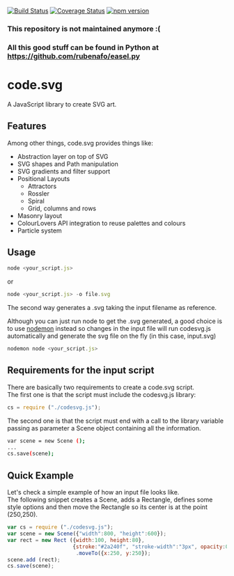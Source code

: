 [![Build Status](https://travis-ci.org/rubenafo/code.svg.svg?branch=master)](https://travis-ci.org/rubenafo/code.svg)
[![Coverage Status](https://coveralls.io/repos/github/rubenafo/code.svg/badge.svg?branch=master)](https://coveralls.io/github/rubenafo/code.svg?branch=master)
[![npm version](https://badge.fury.io/js/code.svg.svg)](https://badge.fury.io/js/code.svg)

### This repository is not maintained anymore :( 
### All this good stuff can be found in Python at https://github.com/rubenafo/easel.py

# code.svg
A JavaScript library to create SVG art.

## Features

Among other things, code.svg provides things like:

* Abstraction layer on top of SVG
* SVG shapes and Path manipulation
* SVG gradients and filter support
* Positional Layouts
  * Attractors
  * Rossler
  * Spiral
  * Grid, columns and rows
* Masonry layout
* ColourLovers API integration to reuse palettes and colours
* Particle system

## Usage 

```javascript
node <your_script.js>
```
or
```javascript
node <your_script.js> -o file.svg
```
The second way generates a .svg taking the input filename as reference.

Although you can just run node to get the .svg generated, a good choice is to use [nodemon](https://github.com/remy/nodemon) instead so changes in the input file will run codesvg.js automatically and generate the svg file on the fly (in this case, input.svg)

```javascript
nodemon node <your_script.js>
```

## Requirements for the input script

There are basically two requirements to create a code.svg script.   
The first one is that the script must include the codesvg.js library:

```javascript
cs = require ("./codesvg.js");
```

The second one is that the script must end with a call to the library variable passing as parameter a Scene object containing all the information.
```bash
var scene = new Scene ();
...
cs.save(scene);
```

## Quick Example

Let's check a simple example of how an input file looks like.   
The following snippet creates a Scene, adds a Rectangle, defines some style options and then move the Rectangle so its center
is at the point (250,250).

```javascript
var cs = require ("./codesvg.js");
var scene = new Scene({"width":800, "height":600});
var rect = new Rect ({width:100, height:80},
                     {stroke:"#2a240f", "stroke-width":"3px", opacity:0.6})
                      .moveTo({x:250, y:250});
scene.add (rect);
cs.save(scene);
```
